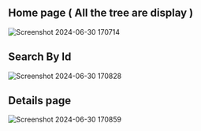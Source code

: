 ## Home page ( All the tree are display )
![Screenshot 2024-06-30 170714](https://github.com/mdmehedi121888/global-organization-chart-display/assets/68391366/1d985f37-cdbe-44ce-991f-89f0b6d2af1d)

## Search By Id
![Screenshot 2024-06-30 170828](https://github.com/mdmehedi121888/global-organization-chart-display/assets/68391366/f1907a7a-d0cf-404b-92cb-d24b8236798b)

## Details page
![Screenshot 2024-06-30 170859](https://github.com/mdmehedi121888/global-organization-chart-display/assets/68391366/e86ce6bb-bea8-4709-bbf7-6d51fac74d5d)
